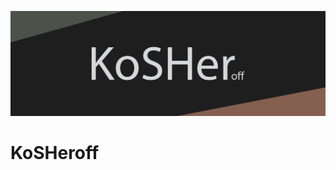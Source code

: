 <img src="https://raw.githubusercontent.com/KoSHeroff/KoSHeroff/main/src/header.jpg"></img>

# KoSHeroff
